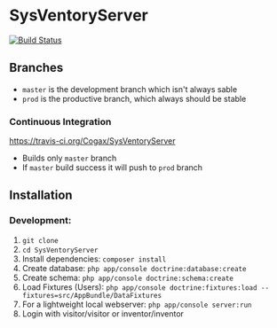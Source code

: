 # SysVentoryServer
[![Build Status](https://travis-ci.org/Cogax/SysVentoryServer.svg?branch=master)](https://travis-ci.org/Cogax/SysVentoryServer)

## Branches
* `master` is the development branch which isn't always sable
* `prod` is the productive branch, which always should be stable

### Continuous Integration
https://travis-ci.org/Cogax/SysVentoryServer
* Builds only `master` branch
* If `master` build success it will push to `prod` branch

## Installation

### Development:
1. `git clone`
2. `cd SysVentoryServer`
3. Install dependencies: `composer install`
4. Create database: `php app/console doctrine:database:create`
5. Create schema: `php app/console doctrine:schema:create`
6. Load Fixtures (Users): `php app/console doctrine:fixtures:load --fixtures=src/AppBundle/DataFixtures`
7. For a lightweight local webserver: `php app/console server:run`
8. Login with visitor/visitor or inventor/inventor

